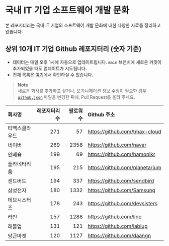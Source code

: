 # 국내 IT 기업 소프트웨어 개발 문화
본 레포지터리는 국내 IT 기업의 소프트웨어 개발 문화에 대한 다양한 자료를 정리하고 있습니다.

## 상위 10개 IT 기업 Github 레포지터리 (숫자 기준)

- 데이터는 매일 오후 1시에 자동으로 업데이트됩니다. `main` 브랜치에 새로운 커밋이 추가되었을 때도 업데이트가 시도됩니다.
- 전체 목록은 [여기](./github.md)에서 확인하실 수 있습니다.

> **Note**<br />
> 새로운 회사를 추가하고 싶거나, 오가니제이션 정보 수정이 필요한 경우 [`github.json`](./github.json) 파일을 변경한 뒤에, Pull Request를 올려 주세요.

<!-- MARKDOWN_TABLE(GITHUB): START -->

| **회사명** | **레포지터리 수** | **팔로워 수** | **Github 주소** |
|:---|---:|---:|:---|
| 티맥스클라우드 | 271 | 57 | https://github.com/tmax-cloud |
| 네이버 | 269 | 2358 | https://github.com/naver |
| 인베슘 | 199 | 69 | https://github.com/hamonikr |
| 플라네타리움 | 195 | 215 | https://github.com/planetarium |
| 센드버드 | 194 | 337 | https://github.com/sendbird |
| 삼성전자 | 180 | 1332 | https://github.com/Samsung |
| 데브시스터즈 | 178 | 243 | https://github.com/devsisters |
| 라인 | 157 | 1288 | https://github.com/line |
| 래블업 | 131 | 121 | https://github.com/lablup |
| 당근마켓 | 120 | 1127 | https://github.com/daangn |

<!-- MARKDOWN_TABLE(GITHUB): END -->
